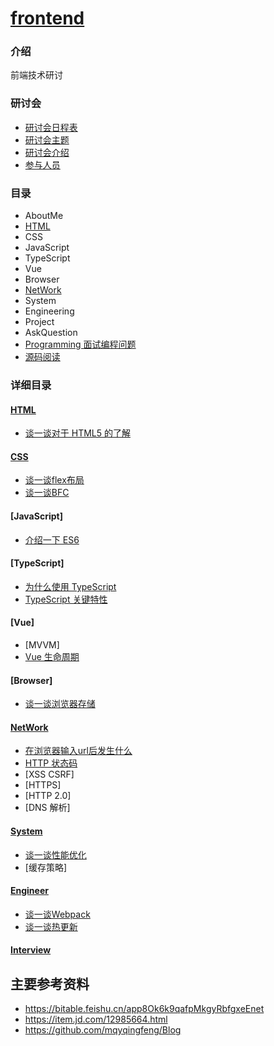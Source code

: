 # [frontend](https://github.com/jiweiyuan/frontend)


### 介绍

前端技术研讨

### 研讨会

- [研讨会日程表](./seminar/schedule.md)
- [研讨会主题](./seminar/todo.md)
- [研讨会介绍](./seminar/introduction.md)
- [参与人员](./seminar/people.md)

### 目录

- AboutMe
- [HTML](#HTML)
- CSS
- JavaScript 
- TypeScript
- Vue
- Browser
- [NetWork](#NetWork)
- System
- Engineering
- Project
- AskQuestion
- [Programming 面试编程问题](./programming/index.md)
- [源码阅读](./codes/index.md)

### 详细目录

#### [HTML](./html)

- [谈一谈对于 HTML5 的了解](./html/what-is-html5.md) 

#### [CSS](./css)

- [谈一谈flex布局](./css/what-is-flex.md)
- [谈一谈BFC](./css/what-is-bfc.md)

#### [JavaScript]

- [介绍一下 ES6](./what-is-es6.md)

#### [TypeScript]

- [为什么使用 TypeScript](./ts/why-use-ts.md)
- [TypeScript 关键特性](./ts/typescript-key-feature.md)

#### [Vue]

- [MVVM]
- [Vue 生命周期](./vue/lifecycle.md)

#### [Browser]

- [谈一谈浏览器存储](./what-is-browser-cache.md)

#### [NetWork](./network)

- [在浏览器输入url后发生什么](./network/what-happen-after-enter-a-url.md)
- [HTTP 状态码](./network/http-status-code.md)
- [XSS CSRF]
- [HTTPS]
- [HTTP 2.0]
- [DNS 解析]

#### [System](./system/)

- [谈一谈性能优化](./system/what-is-performance-optimization.md)
- [缓存策略]

#### [Engineer](./engineer)

- [谈一谈Webpack](./engineer/what-is-webpack.md)
- [谈一谈热更新](./engineer/what-is-hot-replace.md)

#### [Interview](./interview/index.md)

## 主要参考资料

- https://bitable.feishu.cn/app8Ok6k9qafpMkgyRbfgxeEnet
- https://item.jd.com/12985664.html
- https://github.com/mqyqingfeng/Blog